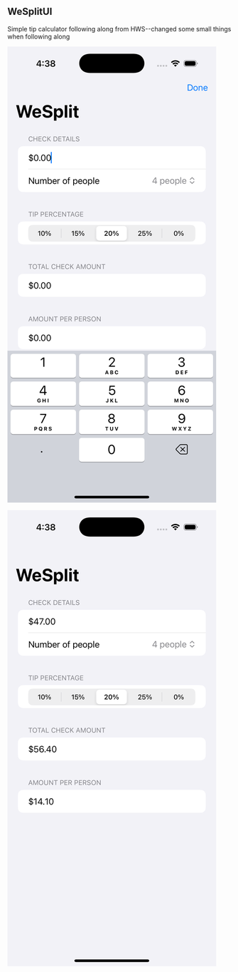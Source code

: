 ## WeSplitUI

Simple tip calculator following along from HWS--changed some small things when following along

![App Screenshot](screenshots/data_entry_screen.png)

![App Screenshot](screenshots/data_screen.png)

